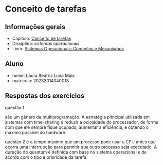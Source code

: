 # Conceito de tarefas

## Informações gerais

- Capítulo: [Conceito de tarefas](https://wiki.inf.ufpr.br/maziero/lib/exe/fetch.php?media=socm:socm-04.pdf)
- Disciplina: *sistemas operacionais*
- Livro: [Sistemas Operacionais: Conceitos e Mecanismos](https://wiki.inf.ufpr.br/maziero/doku.php?id=socm:start)

## Aluno

- nome: Laura Beatriz Luna Maia
- matrícula: 20232014040018

## Respostas dos exercícios
questão 1

são um gênero de multiprogramação. A estratégia principal utilizada em sistemas com time-sharing é reduzir a ociosidade do processador, de forma com que ele sempre fique ocupado, aumentar a eficiência, e obtendo o máximo possível do hardware.

questão 2 
é o tempo máximo que um processo pode usar a CPU antes que ocorra uma interrupção para permitir que outro processo seja executado. 
A duração do quantum é definida com base no sistema operacional e de acordo com o tipo e prioridade da tarefa.